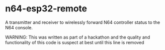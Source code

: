 # n64-esp32-remote
A transmitter and receiver to wirelessly forward N64 controller status to the N64 console. 

WARNING: This was written as part of a hackathon and the quality and functionality of this code is suspect at best until this line is removed
